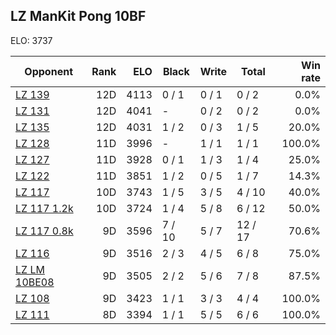## LZ ManKit Pong 10BF ##

ELO: 3737

Opponent | Rank | ELO | Black | Write | Total | Win rate
---------|-----:|----:|-------|-------|-------|-------:
[LZ 139](LZ%20139.md) | 12D | 4113 | 0 / 1 | 0 / 1 | 0 / 2 | 0.0%
[LZ 131](LZ%20131.md) | 12D | 4041 | - | 0 / 2 | 0 / 2 | 0.0%
[LZ 135](LZ%20135.md) | 12D | 4031 | 1 / 2 | 0 / 3 | 1 / 5 | 20.0%
[LZ 128](LZ%20128.md) | 11D | 3996 | - | 1 / 1 | 1 / 1 | 100.0%
[LZ 127](LZ%20127.md) | 11D | 3928 | 0 / 1 | 1 / 3 | 1 / 4 | 25.0%
[LZ 122](LZ%20122.md) | 11D | 3851 | 1 / 2 | 0 / 5 | 1 / 7 | 14.3%
[LZ 117](LZ%20117.md) | 10D | 3743 | 1 / 5 | 3 / 5 | 4 / 10 | 40.0%
[LZ 117 1.2k](LZ%20117%201.2k.md) | 10D | 3724 | 1 / 4 | 5 / 8 | 6 / 12 | 50.0%
[LZ 117 0.8k](LZ%20117%200.8k.md) | 9D | 3596 | 7 / 10 | 5 / 7 | 12 / 17 | 70.6%
[LZ 116](LZ%20116.md) | 9D | 3516 | 2 / 3 | 4 / 5 | 6 / 8 | 75.0%
[LZ LM 10BE08](LZ%20LM%2010BE08.md) | 9D | 3505 | 2 / 2 | 5 / 6 | 7 / 8 | 87.5%
[LZ 108](LZ%20108.md) | 9D | 3423 | 1 / 1 | 3 / 3 | 4 / 4 | 100.0%
[LZ 111](LZ%20111.md) | 8D | 3394 | 1 / 1 | 5 / 5 | 6 / 6 | 100.0%

